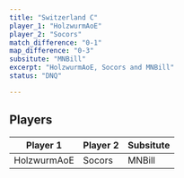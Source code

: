 ```yaml
---
title: "Switzerland C"
player_1: "HolzwurmAoE"
player_2: "Socors"
match_difference: "0-1"
map_difference: "0-3"
subsitute: "MNBill"
excerpt: "HolzwurmAoE, Socors and MNBill"
status: "DNQ"

---
```

## Players

| Player 1 | Player 2 | Subsitute |
| -- | -- | -- |
| HolzwurmAoE | Socors | MNBill |
